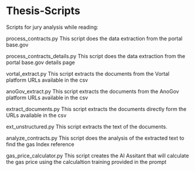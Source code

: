 # Thesis-Scripts
Scripts for jury analysis while reading:

process_contracts.py
This script does the data extraction from the portal base.gov

process_contracts_details.py
This script does the data extraction from the portal base.gov details page
 
vortal_extract.py
This script extracts the documents from the Vortal platform URLs available in the csv 

anoGov_extract.py
This script extracts the documents from the AnoGov platform URLs available in the csv 

extract_documents.py
This script extracts the documents directly form the URLs available in the csv 

ext_unstructured.py
This script extracts the text of the documents.

analyze_contracts.py
This script does the analysis of the extracted text to find the gas Index reference

gas_price_calculator.py
This script creates the AI Assitant that will calculate the gas price using the calculaltion training provided in the prompt
